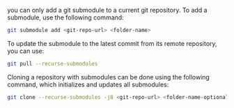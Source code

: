 
you can only add a git submodule to a current git repository. To add a submodule, use the following command:

```bash
git submodule add <git-repo-url> <folder-name>
```

To update the submodule to the latest commit from its remote repository, you can use:

```bash
git pull --recurse-submodules
```

Cloning a repository with submodules can be done using the following command, which initializes and updates all submodules:

```bash
git clone --recurse-submodules -j8 <git-repo-url> <folder-name-optional>
```